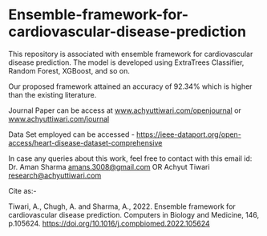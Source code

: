 # Ensemble-framework-for-cardiovascular-disease-prediction

This repository is associated with ensemble framework for cardiovascular disease prediction. The model is developed using ExtraTrees Classifier, Random Forest, XGBoost, and so on. 

Our proposed framework attained an accuracy of 92.34% which is higher than the existing literature.


Journal Paper can be access at www.achyuttiwari.com/openjournal or www.achyuttiwari.com/journal

Data Set employed can be accessed  - https://ieee-dataport.org/open-access/heart-disease-dataset-comprehensive


In case any queries about this work, feel free to contact with this email id:
Dr. Aman Sharma
amans.3008@gmail.com 
OR
Achyut Tiwari
research@achyuttiwari.com


Cite as:- 

Tiwari, A., Chugh, A. and Sharma, A., 2022. Ensemble framework for cardiovascular disease prediction. Computers in Biology and Medicine, 146, p.105624. https://doi.org/10.1016/j.compbiomed.2022.105624

